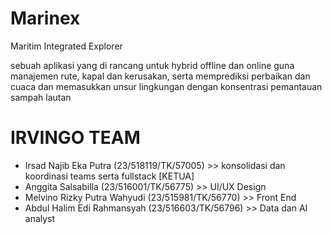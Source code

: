 # Marinex

Maritim Integrated Explorer

sebuah aplikasi yang di rancang untuk hybrid offline dan online guna manajemen rute, kapal dan kerusakan, serta memprediksi perbaikan dan cuaca dan memasukkan unsur lingkungan dengan konsentrasi pemantauan sampah lautan

# IRVINGO TEAM

- Irsad Najib Eka Putra (23/518119/TK/57005) >> konsolidasi dan koordinasi teams serta fullstack [KETUA]
- Anggita Salsabilla (23/516001/TK/56775) >> UI/UX Design
- Melvino Rizky Putra Wahyudi (23/515981/TK/56770) >> Front End
- Abdul Halim Edi Rahmansyah (23/516603/TK/56796) >> Data dan AI analyst
